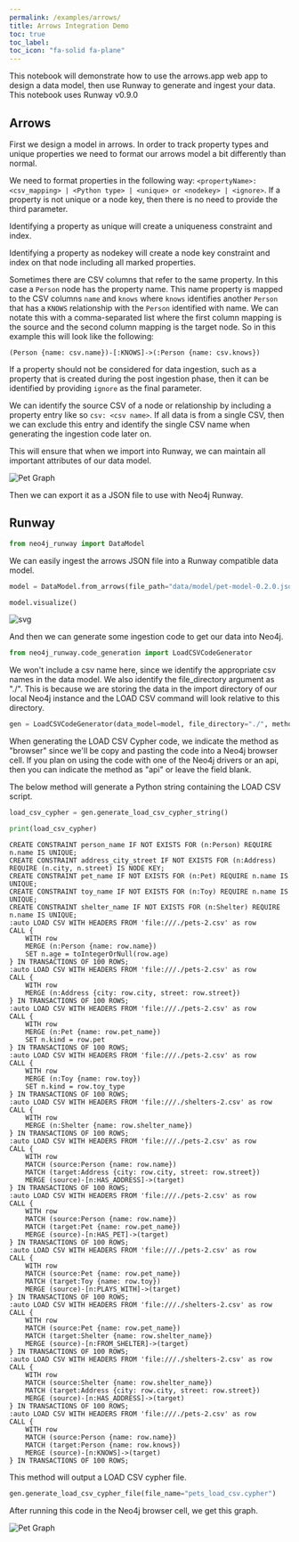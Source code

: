 ```yaml
---
permalink: /examples/arrows/
title: Arrows Integration Demo
toc: true
toc_label:
toc_icon: "fa-solid fa-plane"
---
```

This notebook will demonstrate how to use the arrows.app web app to design a data model, then use Runway to generate and ingest your data. This notebook uses Runway v0.9.0

## Arrows

First we design a model in arrows. In order to track property types and unique properties we need to format our arrows model a bit differently than normal.

We need to format properties in the following way: `<propertyName>: <csv_mapping> | <Python type> | <unique> or <nodekey> | <ignore>`. If a property is not unique or a node key, then there is no need to provide the third parameter.

Identifying a property as unique will create a uniqueness constraint and index.

Identifying a property as nodekey will create a node key constraint and index on that node including all marked properties.

Sometimes there are CSV columns that refer to the same property. In this case a `Person` node has the property name. This name property is mapped to the CSV columns `name` and `knows` where `knows` identifies another `Person` that has a `KNOWS` relationship with the `Person` identified with name. We can notate this with a comma-separated list where the first column mapping is the source and the second column mapping is the target node. So in this example this will look like the following:

```cypher
(Person {name: csv.name})-[:KNOWS]->(:Person {name: csv.knows})
```

If a property should not be considered for data ingestion, such as a property that is created during the post ingestion phase, then it can be identified by providing `ignore` as the final parameter.

We can identify the source CSV of a node or relationship by including a property entry like so `csv: <csv name>`. If all data is from a single CSV, then we can exclude this entry and identify the single CSV name when generating the ingestion code later on.


This will ensure that when we import into Runway, we can maintain all important attributes of our data model.

![Pet Graph](images/runway-pet-data-model-0.2.0.png "Pet Graph")

Then we can export it as a JSON file to use with Neo4j Runway.

## Runway


```python
from neo4j_runway import DataModel
```

We can easily ingest the arrows JSON file into a Runway compatible data model.


```python
model = DataModel.from_arrows(file_path="data/model/pet-model-0.2.0.json")
```


```python
model.visualize()
```





![svg](output_9_0.svg)




And then we can generate some ingestion code to get our data into Neo4j.


```python
from neo4j_runway.code_generation import LoadCSVCodeGenerator
```

We won't include a csv name here, since we identify the appropriate csv names in the data model. We also identify the file_directory argument as "./". This is because we are storing the data in the import directory of our local Neo4j instance and the LOAD CSV command will look relative to this directory.


```python
gen = LoadCSVCodeGenerator(data_model=model, file_directory="./", method="browser")
```

When generating the LOAD CSV Cypher code, we indicate the method as "browser" since we'll be copy and pasting the code into a Neo4j browser cell. If you plan on using the code with one of the Neo4j drivers or an api, then you can indicate the method as "api" or leave the field blank.

The below method will generate a Python string containing the LOAD CSV script.


```python
load_csv_cypher = gen.generate_load_csv_cypher_string()
```


```python
print(load_csv_cypher)
```

    CREATE CONSTRAINT person_name IF NOT EXISTS FOR (n:Person) REQUIRE n.name IS UNIQUE;
    CREATE CONSTRAINT address_city_street IF NOT EXISTS FOR (n:Address) REQUIRE (n.city, n.street) IS NODE KEY;
    CREATE CONSTRAINT pet_name IF NOT EXISTS FOR (n:Pet) REQUIRE n.name IS UNIQUE;
    CREATE CONSTRAINT toy_name IF NOT EXISTS FOR (n:Toy) REQUIRE n.name IS UNIQUE;
    CREATE CONSTRAINT shelter_name IF NOT EXISTS FOR (n:Shelter) REQUIRE n.name IS UNIQUE;
    :auto LOAD CSV WITH HEADERS FROM 'file:///./pets-2.csv' as row
    CALL {
        WITH row
        MERGE (n:Person {name: row.name})
        SET n.age = toIntegerOrNull(row.age)
    } IN TRANSACTIONS OF 100 ROWS;
    :auto LOAD CSV WITH HEADERS FROM 'file:///./pets-2.csv' as row
    CALL {
        WITH row
        MERGE (n:Address {city: row.city, street: row.street})
    } IN TRANSACTIONS OF 100 ROWS;
    :auto LOAD CSV WITH HEADERS FROM 'file:///./pets-2.csv' as row
    CALL {
        WITH row
        MERGE (n:Pet {name: row.pet_name})
        SET n.kind = row.pet
    } IN TRANSACTIONS OF 100 ROWS;
    :auto LOAD CSV WITH HEADERS FROM 'file:///./pets-2.csv' as row
    CALL {
        WITH row
        MERGE (n:Toy {name: row.toy})
        SET n.kind = row.toy_type
    } IN TRANSACTIONS OF 100 ROWS;
    :auto LOAD CSV WITH HEADERS FROM 'file:///./shelters-2.csv' as row
    CALL {
        WITH row
        MERGE (n:Shelter {name: row.shelter_name})
    } IN TRANSACTIONS OF 100 ROWS;
    :auto LOAD CSV WITH HEADERS FROM 'file:///./pets-2.csv' as row
    CALL {
        WITH row
        MATCH (source:Person {name: row.name})
        MATCH (target:Address {city: row.city, street: row.street})
        MERGE (source)-[n:HAS_ADDRESS]->(target)
    } IN TRANSACTIONS OF 100 ROWS;
    :auto LOAD CSV WITH HEADERS FROM 'file:///./pets-2.csv' as row
    CALL {
        WITH row
        MATCH (source:Person {name: row.name})
        MATCH (target:Pet {name: row.pet_name})
        MERGE (source)-[n:HAS_PET]->(target)
    } IN TRANSACTIONS OF 100 ROWS;
    :auto LOAD CSV WITH HEADERS FROM 'file:///./pets-2.csv' as row
    CALL {
        WITH row
        MATCH (source:Pet {name: row.pet_name})
        MATCH (target:Toy {name: row.toy})
        MERGE (source)-[n:PLAYS_WITH]->(target)
    } IN TRANSACTIONS OF 100 ROWS;
    :auto LOAD CSV WITH HEADERS FROM 'file:///./shelters-2.csv' as row
    CALL {
        WITH row
        MATCH (source:Pet {name: row.pet_name})
        MATCH (target:Shelter {name: row.shelter_name})
        MERGE (source)-[n:FROM_SHELTER]->(target)
    } IN TRANSACTIONS OF 100 ROWS;
    :auto LOAD CSV WITH HEADERS FROM 'file:///./shelters-2.csv' as row
    CALL {
        WITH row
        MATCH (source:Shelter {name: row.shelter_name})
        MATCH (target:Address {city: row.city, street: row.street})
        MERGE (source)-[n:HAS_ADDRESS]->(target)
    } IN TRANSACTIONS OF 100 ROWS;
    :auto LOAD CSV WITH HEADERS FROM 'file:///./pets-2.csv' as row
    CALL {
        WITH row
        MATCH (source:Person {name: row.name})
        MATCH (target:Person {name: row.knows})
        MERGE (source)-[n:KNOWS]->(target)
    } IN TRANSACTIONS OF 100 ROWS;



This method will output a LOAD CSV cypher file.


```python
gen.generate_load_csv_cypher_file(file_name="pets_load_csv.cypher")
```

After running this code in the Neo4j browser cell, we get this graph.

![Pet Graph](images/runway-pet-graph-browser.png "Pet Graph")
